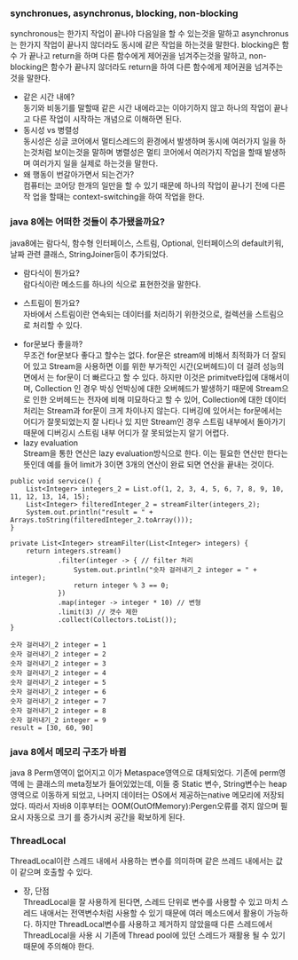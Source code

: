 ### synchronues, asynchronus, blocking, non-blocking<br>
synchronous는 한가지 작업이 끝나야 다음일을 할 수 있는것을 말하고 asynchronus는
한가지 작업이 끝나지 않더라도 동시에 같은 작업을 하는것을 말한다. blocking은 함수
가 끝나고 return을 하며 다른 함수에게 제어권을 넘겨주는것을 말하고, non-blocking은
함수가 끝나지 않더라도 return을 하여 다른 함수에게 제어권을 넘겨주는것을 말한다.
* 같은 시간 내에?<br>
동기와 비동기를 말할때 같은 시간 내에라고는 이야기하지 않고 하나의 작업이 끝나고
다른 작업이 시작하는 개념으로 이해하면 된다.<br>
* 동시성 vs 병렬성<br>
동시성은 싱글 코어에서 멀티스레드의 환경에서 발생하며 동시에 여러가지 일을 하는것처럼
보이는것을 말하며 병렬성은 멀티 코어에서 여러가지 작업을 할때 발생하며 여러가지 일을
실제로 하는것을 말한다.<br>
* 왜 행동이 번갈아가면서 되는건가?<br>
컴퓨터는 코어당 한개의 일만을 할 수 있기 때문에 하나의 작업이 끝나기 전에 다른 작
업을 할때는 context-switching을 하여 작업을 한다.<br>
### java 8에는 어떠한 것들이 추가됐을까요?<br>
java8에는 람다식, 함수형 인터페이스, 스트림, Optional, 인터페이스의 default키워, 날짜 관련
클래스, StringJoiner등이 추가되었다.<br>

* 람다식이 뭔가요?<br>
람다식이란 메소드를 하나의 식으로 표현한것을 말한다.<br>
- 스트림이 뭔가요?<br>
자바에서 스트림이란 연속되는 데이터를 처리하기 위한것으로, 컬렉션을 스트림으로
처리할 수 있다.<br>
* for문보다 좋을까?<br>
무조건 for문보다 좋다고 할수는 없다. for문은 stream에 비해서 최적화가 더 잘되어
있고 Stream을 사용하면 이를 위한 부가적인 시간(오버헤드)이 더 걸려 성능의 면에서
는 for문이 더 빠르다고 할 수 있다. 하지만 이것은 primitve타입에 대해서이며, Collection
인 경우 박싱 언박싱에 대한 오버헤드가 발생하기 때문에 Stream으로 인한 오버헤드는
전자에 비해 미묘하다고 할 수 있어, Collection에 대한 데이터 처리는 Stream과 for문이
크게 차이나지 않는다. 디버깅에 있어서는 for문에서는 어디가 잘못되었는지 잘 나타나 있
지만 Stream인 경우 스트림 내부에서 돌아가기 때문에 디버깅시 스트림 내부 어디가 잘
못되었는지 알기 어렵다.<br>
* lazy evaluation<br>
Stream을 통한 연산은 lazy evaluation방식으로 한다. 이는 필요한 연산만 한다는 뜻인데
예를 들어 limit가 3이면 3개의 연산이 완료 되면 연산을 끝내는 것이다.
```
public void service() {
    List<Integer> integers_2 = List.of(1, 2, 3, 4, 5, 6, 7, 8, 9, 10, 11, 12, 13, 14, 15);
    List<Integer> filteredInteger_2 = streamFilter(integers_2);
    System.out.println("result = " + Arrays.toString(filteredInteger_2.toArray()));
}

private List<Integer> streamFilter(List<Integer> integers) {
    return integers.stream()
            .filter(integer -> { // filter 처리
                System.out.println("숫자 걸러내기_2 integer = " + integer);
                return integer % 3 == 0;
            })
            .map(integer -> integer * 10) // 변형
            .limit(3) // 갯수 제한
            .collect(Collectors.toList());
}

숫자 걸러내기_2 integer = 1
숫자 걸러내기_2 integer = 2
숫자 걸러내기_2 integer = 3
숫자 걸러내기_2 integer = 4
숫자 걸러내기_2 integer = 5
숫자 걸러내기_2 integer = 6
숫자 걸러내기_2 integer = 7
숫자 걸러내기_2 integer = 8
숫자 걸러내기_2 integer = 9
result = [30, 60, 90]
```
### java 8에서 메모리 구조가 바뀜<br>
java 8 Perm영역이 없어지고 이가 Metaspace영역으로 대체되었다. 기존에 perm영역에
는 클래스의 meta정보가 들어있었는데, 이들 중 Static 변수, String변수는 heap영역으로
이동하게 되었고, 나머지 데이터는 OS에서 제공하는native 메모리에 저장되었다. 따라서 
자바8 이후부터는 OOM(OutOfMemory):Pergen오류를 겪지 않으며 필요시 자동으로 크기
를 증가시켜 공간을 확보하게 된다.<br>
### ThreadLocal<br>
ThreadLocal이란 스레드 내에서 사용하는 변수를 의미하며 같은 쓰레드 내에서는 값이
같으며 호출할 수 있다.<br>
* 장, 단점<br>
ThreadLocal을 잘 사용하게 된다면, 스레드 단위로 변수를 사용할 수 있고 마치 스레드
내애서는 전역변수처럼 사용할 수 있기 때문에 여러 메소드에서 활용이 가능하다. 하지만
ThreadLocal변수를 사용하고 제거하지 않았을때 다른 스레드에서 ThreadLocal을 사용
시 기존에 Thread pool에 있던 스레드가 재활용 될 수 있기 때문에 주의해야 한다.<br>